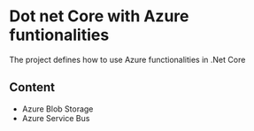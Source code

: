 # Dot net Core with Azure funtionalities

The project defines how to use Azure functionalities in .Net Core

## Content
- Azure Blob Storage
- Azure Service Bus
